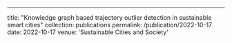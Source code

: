 ---
title: "Knowledge graph based trajectory outlier detection in sustainable smart cities"
collection: publications
permalink: /publication/2022-10-17
date: 2022-10-17
venue: 'Sustainable Cities and Society'